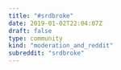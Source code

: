 ```yaml
---
title: "#srdbroke"
date: 2019-01-02T22:04:07Z
draft: false
type: community
kind: "moderation_and_reddit"
subreddit: "srdbroke"
---
```

